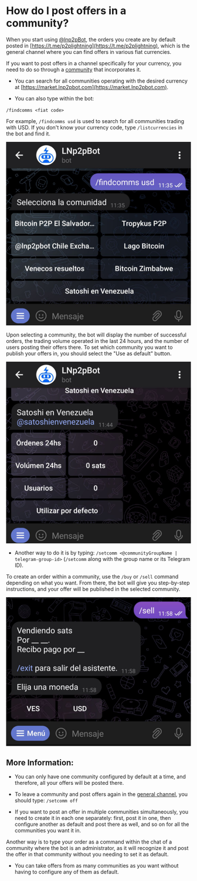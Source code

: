# How do I post offers in a community?

When you start using [@lnp2pBot](https://t.me/lnp2pbot), the orders you create are by default posted in [https://t.me/p2plightning](https://t.me/p2plightning), which is the general channel where you can find offers in various fiat currencies.

If you want to post offers in a channel specifically for your currency, you need to do so through a [community](./communities.md) that incorporates it.

- You can search for all communities operating with the desired currency at [https://market.lnp2pbot.com](https://market.lnp2pbot.com).

- You can also type within the bot:

`/findcomms <fiat code>`

For example, `/findcomms usd` is used to search for all communities trading with USD. If you don't know your currency code, type `/listcurrencies` in the bot and find it.

![Find Community Capture](./assets/images/findcomms.jpg)

Upon selecting a community, the bot will display the number of successful orders, the trading volume operated in the last 24 hours, and the number of users posting their offers there. To set which community you want to publish your offers in, you should select the "Use as default" button.

![Community details Capture](./assets/images/comm-detail.jpg)

- Another way to do it is by typing:
`/setcomm <@communityGroupName | telegram-group-id>` (`/setcomm` along with the group name or its Telegram ID).

To create an order within a community, use the `/buy` or `/sell` command depending on what you want. From there, the bot will give you step-by-step instructions, and your offer will be published in the selected community.

![Community Wizard Capture](./assets/images/sell.jpg)

## More Information:
- You can only have one community configured by default at a time, and therefore, all your offers will be posted there.

- To leave a community and post offers again in the [general channel](https://t.me/p2plightning), you should type:
`/setcomm off`

- If you want to post an offer in multiple communities simultaneously, you need to create it in each one separately: first, post it in one, then configure another as default and post there as well, and so on for all the communities you want it in.

Another way is to type your order as a command within the chat of a community where the bot is an administrator, as it will recognize it and post the offer in that community without you needing to set it as default.

- You can take offers from as many communities as you want without having to configure any of them as default.
